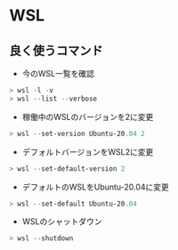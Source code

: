 # WSL

## 良く使うコマンド

- 今のWSL一覧を確認
```powershell
> wsl -l -v
> wsl --list --verbose
```

- 稼働中のWSLのバージョンを2に変更
```powershell
> wsl --set-version Ubuntu-20.04 2
```

- デフォルトバージョンをWSL2に変更
```powershell
> wsl --set-default-version 2
```

- デフォルトのWSLをUbuntu-20.04に変更
```powershell
> wsl --set-default Ubuntu-20.04
```

- WSLのシャットダウン
```powershell
> wsl --shutdown
```